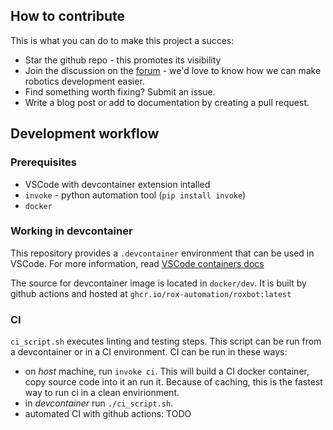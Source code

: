 ## How to contribute

This is what you can do to make this project a succes:

* Star the github repo - this promotes its visibility
* Join the discussion on the [forum](https://github.com/rox-automation/roxbot/discussions) - we'd love to know how we can make robotics development easier.
* Find something worth fixing? Submit an issue.
* Write a blog post or add to documentation by creating a pull request.


## Development workflow

### Prerequisites

* VSCode with devcontainer extension intalled
* `invoke` - python automation tool (`pip install invoke`)
* `docker`

### Working in devcontainer

This repository provides a `.devcontainer` environment that can be used in VSCode. For more information, read [VSCode containers docs](https://code.visualstudio.com/docs/devcontainers/containers)

The source for devcontainer image is located in `docker/dev`. It is built by github actions and hosted at `ghcr.io/rox-automation/roxbot:latest`


### CI

`ci_script.sh` executes linting and testing steps. This script can be run from a devcontainer or in a CI environment.
CI can be run in these ways:

* on *host* machine, run `invoke ci`. This will build a CI docker container, copy source code into it an run it. Because of caching, this is the fastest way to run ci in a clean envirionment.
* in *devcontainer* run `./ci_script.sh`.
* automated CI with github actions: TODO
